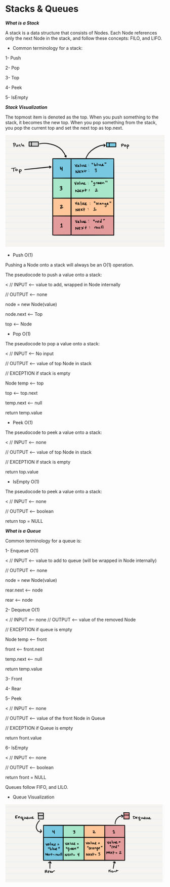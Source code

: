 # Stacks & Queues

***What is a Stack***

A stack is a data structure that consists of Nodes. Each Node references only the next Node in the stack, and follow these concepts: FILO, and LIFO.

* Common terminology for a stack:

1- Push

2- Pop

3- Top

4- Peek

5- IsEmpty

***Stack Visualization***

The topmost item is denoted as the top. When you push something to the stack, it becomes the new top. When you pop something from the stack, you pop the current top and set the next top as top.next.


![visual](../img/2021-07-08.png)

* Push O(1)

Pushing a Node onto a stack will always be an O(1) operation. 


The pseudocode to push a value onto a stack:

<
  // INPUT <-- value to add, wrapped in Node internally

  // OUTPUT <-- none

   node = new Node(value)

   node.next <-- Top

   top <-- Node
>

* Pop O(1)

The pseudocode to pop a value onto a stack:

<
// INPUT <-- No input

// OUTPUT <-- value of top Node in stack

// EXCEPTION if stack is empty

   Node temp <-- top

   top <-- top.next
   
   temp.next <-- null
   
   return temp.value
>

* Peek O(1)

The pseudocode to peek a value onto a stack:

<
// INPUT <-- none

// OUTPUT <-- value of top Node in stack

// EXCEPTION if stack is empty

   return top.value
>

* IsEmpty O(1)

The pseudocode to peek a value onto a stack:

<
// INPUT <-- none

// OUTPUT <-- boolean

return top = NULL
>

***What is a Queue***

Common terminology for a queue is:

1- Enqueue O(1)

<
  // INPUT <-- value to add to queue (will be wrapped in Node internally)

  // OUTPUT <-- none
 
   node = new Node(value)
 
   rear.next <-- node
 
   rear <-- node
>

2- Dequeue O(1)

<
// INPUT <-- none
// OUTPUT <-- value of the removed Node

// EXCEPTION if queue is empty

   Node temp <-- front

   front <-- front.next

   temp.next <-- null

   return temp.value
>

3- Front

4- Rear

5- Peek 

<
// INPUT <-- none

// OUTPUT <-- value of the front Node in Queue

// EXCEPTION if Queue is empty

   return front.value
>

6- IsEmpty

<
// INPUT <-- none

// OUTPUT <-- boolean

return front = NULL
>

Queues follow FIFO, and LILO.

* Queue Visualization

![visual 2](../img/visual.png)

